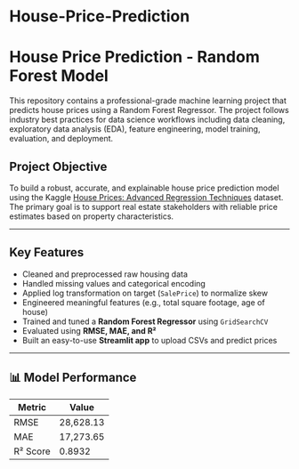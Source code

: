 # House-Price-Prediction

#  House Price Prediction - Random Forest Model

This repository contains a professional-grade machine learning project that predicts house prices using a Random Forest Regressor. The project follows industry best practices for data science workflows including data cleaning, exploratory data analysis (EDA), feature engineering, model training, evaluation, and deployment.

##  Project Objective

To build a robust, accurate, and explainable house price prediction model using the Kaggle [House Prices: Advanced Regression Techniques](https://www.kaggle.com/competitions/house-prices-advanced-regression-techniques) dataset. The primary goal is to support real estate stakeholders with reliable price estimates based on property characteristics.

---

##  Key Features

- Cleaned and preprocessed raw housing data
- Handled missing values and categorical encoding
- Applied log transformation on target (`SalePrice`) to normalize skew
- Engineered meaningful features (e.g., total square footage, age of house)
- Trained and tuned a **Random Forest Regressor** using `GridSearchCV`
- Evaluated using **RMSE, MAE, and R²**
- Built an easy-to-use **Streamlit app** to upload CSVs and predict prices

---

## 📊 Model Performance

| Metric     | Value         |
|------------|---------------|
| RMSE       | 28,628.13     |
| MAE        | 17,273.65     |
| R² Score   | 0.8932        |

